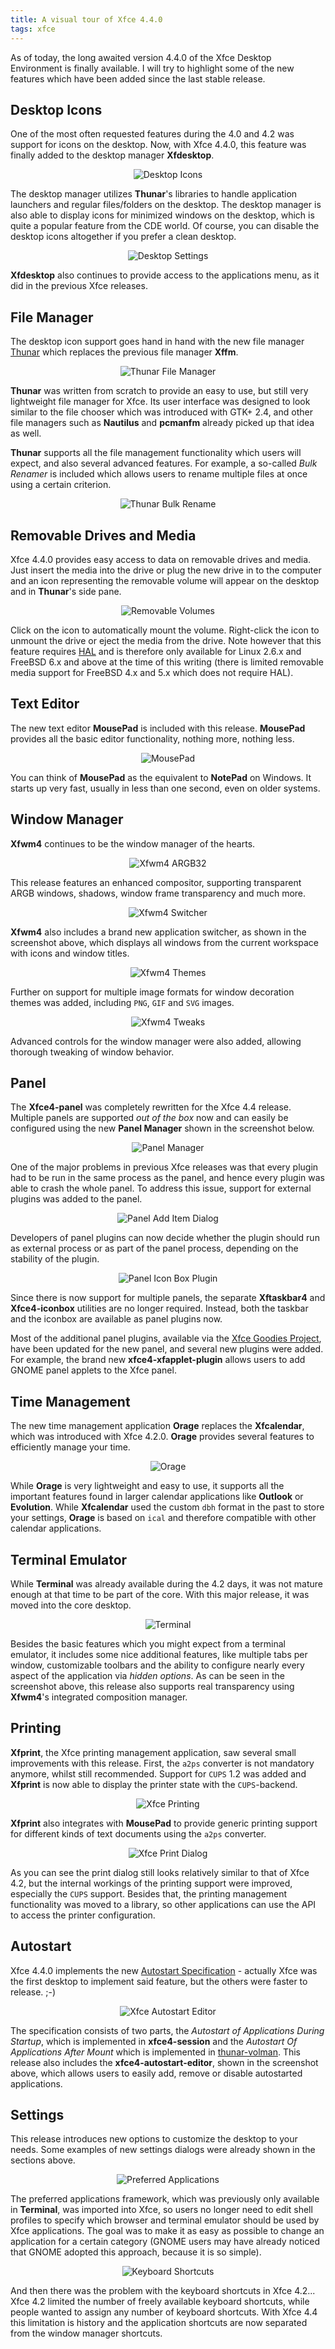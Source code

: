 ```yaml
---
title: A visual tour of Xfce 4.4.0
tags: xfce
---
```


As of today, the long awaited version 4.4.0 of the Xfce Desktop Environment is finally
available. I will try to highlight some of the new features which have been added since
the last stable release.

## Desktop Icons

One of the most often requested features during the 4.0 and 4.2 was support for icons
on the desktop. Now, with Xfce 4.4.0, this feature was finally added to the desktop
manager <b>Xfdesktop</b>.

<center><img src="/images/2007/xfce44-desktop-icons.png" alt="Desktop Icons" /></center>

The desktop manager utilizes <b>Thunar</b>'s libraries to handle application launchers
and regular files/folders on the desktop. The desktop manager is also able to display
icons for minimized windows on the desktop, which is quite a popular feature from the CDE
world. Of course, you can disable the desktop icons altogether if you prefer a clean
desktop.

<center><img src="/images/2007/xfce44-desktop-settings.png" alt="Desktop Settings" /></center>

<b>Xfdesktop</b> also continues to provide access to the applications menu, as it did in
the previous Xfce releases.

## File Manager

The desktop icon support goes hand in hand with the new file manager <a
href="http://thunar.xfce.org/">Thunar</a> which replaces the previous file manager <b>Xffm</b>.

<center><img src="/images/2007/xfce44-thunar.png" alt="Thunar File Manager" /></center>

<b>Thunar</b> was written from scratch to provide an easy to use, but still very lightweight
file manager for Xfce. Its user interface was designed to look similar to the file chooser
which was introduced with GTK+ 2.4, and other file managers such as <b>Nautilus</b> and
<b>pcmanfm</b> already picked up that idea as well.

<b>Thunar</b> supports all the file management functionality which users will expect, and also
several advanced features. For example, a so-called <i>Bulk Renamer</i> is included which allows
users to rename multiple files at once using a certain criterion.

<center><img src="/images/2007/xfce44-thunar-bulk-rename.png" alt="Thunar Bulk Rename" /></center>

## Removable Drives and Media

Xfce 4.4.0 provides easy access to data on removable drives and media. Just insert the media
into the drive or plug the new drive in to the computer and an icon representing the removable
volume will appear on the desktop and in <b>Thunar</b>'s side pane.

<center><img src="/images/2007/xfce44-removable-volumes.png" alt="Removable Volumes" /></center>

Click on the icon to automatically mount the volume. Right-click the icon to unmount the drive
or eject the media from the drive. Note however that this feature requires <a
href="http://freedesktop.org/wiki/Software_2fhal">HAL</a> and is therefore only available for
Linux 2.6.x and FreeBSD 6.x and above at the time of this writing (there is limited removable
media support for FreeBSD 4.x and 5.x which does not require HAL).

## Text Editor

The new text editor <b>MousePad</b> is included with this release. <b>MousePad</b> provides all
the basic editor functionality, nothing more, nothing less.

<center><img src="/images/2007/xfce44-mousepad.png" alt="MousePad" /></center>

You can think of <b>MousePad</b> as the equivalent to <b>NotePad</b> on Windows. It starts up
very fast, usually in less than one second, even on older systems.

## Window Manager

<b>Xfwm4</b> continues to be the window manager of the hearts.

<center><img src="/images/2007/xfce44-xfwm4-argb32.png" alt="Xfwm4 ARGB32" /></center>

This release features an enhanced compositor, supporting transparent ARGB windows, shadows,
window frame transparency and much more.

<center><img src="/images/2007/xfce44-xfwm4-switcher.png" alt="Xfwm4 Switcher" /></center>

<b>Xfwm4</b> also includes a brand new application switcher, as shown in the screenshot above,
which displays all windows from the current workspace with icons and window titles.

<center><img src="/images/2007/xfce44-xfwm4-themes.png" alt="Xfwm4 Themes" /></center>

Further on support for multiple image formats for window decoration themes was added, including
<code>PNG</code>, <code>GIF</code> and <code>SVG</code> images.

<center><img src="/images/2007/xfce44-xfwm4-tweaks.png" alt="Xfwm4 Tweaks" /></center>

Advanced controls for the window manager were also added, allowing thorough tweaking of window
behavior.

## Panel

The <b>Xfce4-panel</b> was completely rewritten for the Xfce 4.4 release. Multiple panels are
supported <i>out of the box</i> now and can easily be configured using the new <b>Panel
Manager</b> shown in the screenshot below.

<center><img src="/images/2007/xfce44-panel-manager.png" alt="Panel Manager" /></center>

One of the major problems in previous Xfce releases was that every plugin had to be run
in the same process as the panel, and hence every plugin was able to crash the whole
panel. To address this issue, support for external plugins was added to the panel.

<center><img src="/images/2007/xfce44-panel-additem.png" alt="Panel Add Item Dialog" /></center>

Developers of panel plugins can now decide whether the plugin should run as external
process or as part of the panel process, depending on the stability of the plugin.

<center><img src="/images/2007/xfce44-panel-iconbox.png" alt="Panel Icon Box Plugin" /></center>

Since there is now support for multiple panels, the separate <b>Xftaskbar4</b> and
<b>Xfce4-iconbox</b> utilities are no longer required. Instead, both the taskbar and
the iconbox are available as panel plugins now.

Most of the additional panel plugins, available via the <a href="http://goodies.xfce.org/">Xfce
Goodies Project</a>, have been updated for the new panel, and several new plugins were added.
For example, the brand new <b>xfce4-xfapplet-plugin</b> allows users to add GNOME panel applets
to the Xfce panel.

## Time Management

The new time management application <b>Orage</b> replaces the <b>Xfcalendar</b>, which was
introduced with Xfce 4.2.0. <b>Orage</b> provides several features to efficiently manage
your time.

<center><img src="/images/2007/xfce44-orage.png" alt="Orage" /></center>

While <b>Orage</b> is very lightweight and easy to use, it supports all the important features
found in larger calendar applications like <b>Outlook</b> or <b>Evolution</b>. While
<b>Xfcalendar</b> used the custom <code>dbh</code> format in the past to store your settings,
<b>Orage</b> is based on <code>ical</code> and therefore compatible with other calendar
applications.

## Terminal Emulator

While <b>Terminal</b> was already available during the 4.2 days, it was not mature enough at
that time to be part of the core. With this major release, it was moved into the core desktop.

<center><img src="/images/2007/xfce44-terminal.png" alt="Terminal" /></center>

Besides the basic features which you might expect from a terminal emulator, it includes some nice
additional features, like multiple tabs per window, customizable toolbars and the ability
to configure nearly every aspect of the application via <i>hidden options</i>. As can be
seen in the screenshot above, this release also supports real transparency using <b>Xfwm4</b>'s
integrated composition manager.

## Printing

<b>Xfprint</b>, the Xfce printing management application, saw several small improvements with
this release. First, the <code>a2ps</code> converter is not mandatory anymore, whilst still
recommended. Support for <code>CUPS</code> 1.2 was added and <b>Xfprint</b> is now able to
display the printer state with the <code>CUPS</code>-backend.

<center><img src="/images/2007/xfce44-xfprint.png" alt="Xfce Printing" /></center>

<b>Xfprint</b> also integrates with <b>MousePad</b> to provide generic printing support for
different kinds of text documents using the <code>a2ps</code> converter.

<center><img src="/images/2007/xfce44-xfprint-dialog.png" alt="Xfce Print Dialog" /></center>

As you can see the print dialog still looks relatively similar to that of Xfce 4.2, but the
internal workings of the printing support were improved, especially the <code>CUPS</code>
support. Besides that, the printing management functionality was moved to a library, so other
applications can use the API to access the printer configuration.

## Autostart

Xfce 4.4.0 implements the new <a
href="http://freedesktop.org/wiki/Standards_2fautostart_2dspec">Autostart Specification</a> -
actually Xfce was the first desktop to implement said feature, but the others were faster to
release. ;-)

<center><img src="/images/2007/xfce44-autostart.png" alt="Xfce Autostart Editor" /></center>

The specification consists of two parts, the <i>Autostart of Applications During Startup</i>,
which is implemented in <b>xfce4-session</b> and the <i>Autostart Of Applications After
Mount</i> which is implemented in <a
href="http://foo-projects.org/~benny/projects/thunar-volman/index.html">thunar-volman</a>.
This release also includes the <b>xfce4-autostart-editor</b>, shown in the screenshot above,
which allows users to easily add, remove or disable autostarted applications.

## Settings

This release introduces new options to customize the desktop to your needs. Some examples of
new settings dialogs were already shown in the sections above.

<center><img src="/images/2007/xfce44-preferences-applications.png" alt="Preferred Applications" /></center>

The preferred applications framework, which was previously only available in <b>Terminal</b>,
was imported into Xfce, so users no longer need to edit shell profiles to specify which browser
and terminal emulator should be used by Xfce applications. The goal was to make it as easy as
possible to change an application for a certain category (GNOME users may have already noticed
that GNOME adopted this approach, because it is so simple).

<center><img src="/images/2007/xfce44-preferences-keyboard.png" alt="Keyboard Shortcuts" /></center>

And then there was the problem with the keyboard shortcuts in Xfce 4.2... Xfce 4.2 limited
the number of freely available keyboard shortcuts, while people wanted to assign any number
of keyboard shortcuts. With Xfce 4.4 this limitation is history and the application shortcuts
are now separated from the window manager shortcuts.
